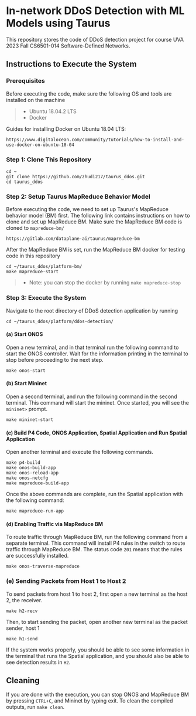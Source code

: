 # In-network DDoS Detection with ML Models using Taurus
This repository stores the code of DDoS detection project for course UVA 2023 Fall CS6501-014 Software-Defined Networks.

## Instructions to Execute the System
### Prerequisites
Before executing the code, make sure the following OS and tools are installed on the machine
> - Ubuntu 18.04.2 LTS
> - Docker

Guides for installing Docker on Ubuntu 18.04 LTS:
```
https://www.digitalocean.com/community/tutorials/how-to-install-and-use-docker-on-ubuntu-18-04
```
### Step 1: Clone This Repository
```
cd ~
git clone https://github.com/zhudi217/taurus_ddos.git
cd taurus_ddos
```

### Step 2: Setup Taurus MapReduce Behavior Model
Before executing the code, we need to set up Taurus's MapReduce behavior model (BM) first. The following link contains instructions on how to clone and set up MapReduce BM. Make sure the MapReduce BM code is cloned to `mapreduce-bm/`
```
https://gitlab.com/dataplane-ai/taurus/mapreduce-bm
```
After the MapReduce BM is set, run the MapReduce BM docker for testing code in this repository
```
cd ~/taurus_ddos/platform-bm/
make mapreduce-start
```
> - Note: you can stop the docker by running `make mapreduce-stop`

### Step 3: Execute the System
Navigate to the root directory of DDoS detection application by running
```
cd ~/taurus_ddos/platform/ddos-detection/
```

#### (a) Start ONOS
Open a new terminal, and in that terminal run the following command to start the ONOS controller. Wait for the information printing in the terminal to stop before proceeding to the next step.
```
make onos-start
```

#### (b) Start Mininet
Open a second terminal, and run the following command in the second terminal. This command will start the mininet. Once started, you will see the `mininet>` prompt.
```
make mininet-start
```

#### (c) Build P4 Code, ONOS Application, Spatial Application and Run Spatial Application
Open another terminal and execute the following commands.
```
make p4-build
make onos-build-app
make onos-reload-app
make onos-netcfg
make mapreduce-build-app
```
Once the above commands are complete, run the Spatial application with the following command:
```
make mapreduce-run-app
```

#### (d) Enabling Traffic via MapReduce BM
To route traffic through MapReduce BM, run the following command from a separate terminal. This command will install P4 rules in the switch to route traffic through MapReduce BM. The status code `201` means that the rules are successfully installed.
```
make onos-traverse-mapreduce
```

### (e) Sending Packets from Host 1 to Host 2
To send packets from host 1 to host 2, first open a new terminal as the host 2, the receiver.
```
make h2-recv
```
Then, to start sending the packet, open another new terminal as the packet sender, host 1
```
make h1-send
```
If the system works properly, you should be able to see some information in the terminal that runs the Spatial application, and you should also be able to see detection results in `H2`.

## Cleaning
If you are done with the execution, you can stop ONOS and MapReduce BM by pressing `CTRL+C`, and Mininet by typing exit. To clean the compiled outputs, run `make clean`.



